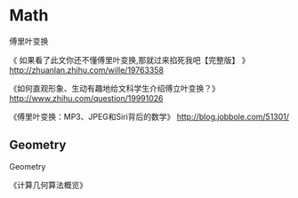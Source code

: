 # Math

傅里叶变换

《 如果看了此文你还不懂傅里叶变换,那就过来掐死我吧【完整版】 》
http://zhuanlan.zhihu.com/wille/19763358

《如何直观形象、生动有趣地给文科学生介绍傅立叶变换？》
http://www.zhihu.com/question/19991026

《傅里叶变换：MP3、JPEG和Siri背后的数学》
http://blog.jobbole.com/51301/



## Geometry
Geometry

《计算几何算法概览》

